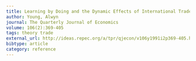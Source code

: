 ```yaml
---
title: Learning by Doing and the Dynamic Effects of International Trade
author: Young, Alwyn
journal: The Quarterly Journal of Economics
volume: 106(2):369-405
tags: theory trade
external_url: http://ideas.repec.org/a/tpr/qjecon/v106y1991i2p369-405.html
bibtype: article
category: reference
---
```

